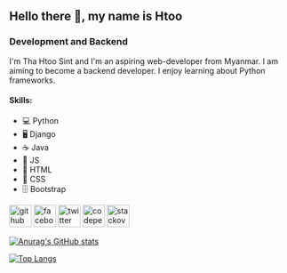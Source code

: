 ## Hello there 👋, my name is Htoo
### Development and Backend
I'm Tha Htoo Sint and I'm an aspiring web-developer from Myanmar. I am aiming to become a backend developer. I enjoy learning about Python frameworks.

#### Skills:
* 💻 Python 
* 🖥️ Django 
*  ☕ Java    
* 📱 JS  
* 📂 HTML        
* 📁 CSS 
* 🗄️ Bootstrap




[<img src='https://cdn.jsdelivr.net/npm/simple-icons@3.0.1/icons/github.svg' alt='github' height='40'>](https://github.com/thahtoosint)  [<img src='https://cdn.jsdelivr.net/npm/simple-icons@3.0.1/icons/facebook.svg' alt='facebook' height='40'>](https://www.facebook.com/tha.htoosint.9843)  [<img src='https://cdn.jsdelivr.net/npm/simple-icons@3.0.1/icons/twitter.svg' alt='twitter' height='40'>](https://twitter.com/tha_htoosint)  [<img src='https://cdn.jsdelivr.net/npm/simple-icons@3.0.1/icons/codepen.svg' alt='codepen' height='40'>](https://codepen.io/keixxi)  [<img src='https://cdn.jsdelivr.net/npm/simple-icons@3.0.1/icons/stackoverflow.svg' alt='stackoverflow' height='40'>](https://stackoverflow.com/users/19007332)  



[![Anurag's GitHub stats](https://github-readme-stats.vercel.app/api?username=thahtoosint&theme=dark&show_icons=true&icon_color=FFFFFF)](https://github.com/anuraghazra/github-readme-stats)

[![Top Langs](https://github-readme-stats.vercel.app/api/top-langs/?username=thahtoosint&theme=dark&show_icons=true&icon_color=FFFFFF)](https://github.com/anuraghazra/github-readme-stats)
